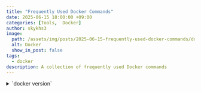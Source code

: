 ```yaml
---
title: "Frequently Used Docker Commands"
date: 2025-06-15 18:00:00 +09:00
categories: [Tools,  Docker]
author: skykhs3
image:
  path: /assets/img/posts/2025-06-15-frequently-used-docker-commands/docker-logo.svg
  alt: Docker
  show_in_post: false
tags:
  - docker
description: A collection of frequently used Docker commands
---
```


<details>
<summary>
<span markdown="1">
`docker version`
</span>
</summary>
<div markdown="1">
```bash
Client:
 Version:           27.5.1-rd
 API version:       1.47
 Go version:        go1.22.11
 Git commit:        0c97515
 Built:             Thu Jan 23 18:12:38 2025
 OS/Arch:           darwin/arm64
 Context:           desktop-linux

Server: Docker Desktop 4.42.0 (195023)
 Engine:
  Version:          28.2.2
  API version:      1.50 (minimum version 1.24)
  Go version:       go1.24.3
  Git commit:       45873be
  Built:            Fri May 30 12:07:27 2025
  OS/Arch:          linux/arm64
  Experimental:     false
 containerd:
  Version:          1.7.27
  GitCommit:        05044ec0a9a75232cad458027ca83437aae3f4da
 runc:
  Version:          1.2.5
  GitCommit:        v1.2.5-0-g59923ef
 docker-init:
  Version:          0.19.0
  GitCommit:        de40ad0
```
</div>
</details>

## 1. Image & Container Management

| Command | Description |
|---------|-------------|
| [`docker pull <image-name>`](https://docs.docker.com/reference/cli/docker/image/pull/) | Pull image from registry |
| [`docker create --name <container-name> <image-name>`](https://docs.docker.com/reference/cli/docker/container/create/) | Create container without running it |
| [`docker run -it --name <container-name> <image-name>`](https://docs.docker.com/reference/cli/docker/container/run/) | Create and Run container interactively |
| [`docker exec -it <container-name> <command>`](https://docs.docker.com/reference/cli/docker/container/exec/) | Execute command in running container |
| [`docker ps -a`](https://docs.docker.com/reference/cli/docker/container/ps/) | List all containers |
| [`docker start <container-name>`](https://docs.docker.com/reference/cli/docker/container/start/) | Start container |
| [`docker stop <container-name>`](https://docs.docker.com/reference/cli/docker/container/stop/) | Stop container |
| [`docker logs <container-name>`](https://docs.docker.com/reference/cli/docker/container/logs/) | Show logs |
| [`docker rm <container-name>`](https://docs.docker.com/reference/cli/docker/container/rm/) | Remove container |
| [`docker rmi <image-name>`](https://docs.docker.com/reference/cli/docker/image/rm/) | Remove image |

## 2. Volume Management

| Command | Description |
|---------|-------------|
| [`docker volume ls`](https://docs.docker.com/reference/cli/docker/volume/ls/) | List volumes |
| [`docker volume create <volume-name>`](https://docs.docker.com/reference/cli/docker/volume/create/) | Create volume |
| [`docker volume rm <volume-name>`](https://docs.docker.com/reference/cli/docker/volume/rm/) | Remove volume |
| [`docker run -v <volume-name>:<container-path> <image-name>`](https://docs.docker.com/reference/cli/docker/container/run/) | Mount volume to container |
| [`docker run -v <host-path>:<container-path> <image-name>`](https://docs.docker.com/reference/cli/docker/container/run/) | Mount host path to container |


> Press `Ctrl + p + q` to exit the terminal without stopping the container
{: .prompt-tip }

## 3. System Management

| Command | Description |
|---------|-------------|
| [`docker system df -v`](https://docs.docker.com/reference/cli/docker/system/df/) | Show Docker daemon disk usage |
| [`docker system prune`](https://docs.docker.com/reference/cli/docker/system/prune/) | Remove unused data |

## 4. Docker Prune Commands Comparison

| Command | Stopped<br>Containers | Unused<br>Networks | Dangling<br>Images | Unused<br>Images | Unused<br>Anonymous<br>Volumes | Unused<br>Named<br>Volumes |
|---------|----------------------|-------------------|-------------------|---------------------|---------------------------|------------------------|
| `docker system \`<br>`prune` | ✅ | ✅ | ✅ | ❌ | ❌ | ❌ |
| `docker system \`<br>`prune --volumes` | ✅ | ✅ | ✅ | ❌ | ✅ | ❌ |
| `docker system \`<br>`prune -a` | ✅ | ✅ | ✅ | ✅ | ❌ | ❌ |
| `docker system \`<br>`prune -a --volumes` | ✅ | ✅ | ✅ | ✅ | ✅ | ❌ |
| `docker volume \`<br>`prune` | ❌ | ❌ | ❌ | ❌ | ✅ | ❌ |
| `docker volume \`<br>`prune -a` | ❌ | ❌ | ❌ | ❌ | ✅ | ✅ |

## 5. Examples

```bash
# Pull Ubuntu image
docker image pull ubuntu:24.04
```
```bash
# Run Ubuntu container
docker container run -it -v ./test-volume:/home/ubuntu --name ubuntu-test ubuntu:24.04
```
```bash
# Execute bash in container
docker container exec -it ubuntu-test /bin/bash
```

## 6. Docker Compose Commands

| Command | Description |
|---------|-------------|
| [`docker compose up`](https://docs.docker.com/reference/cli/docker/compose/up/) | Apply changed `compose.yml` and start services |
| [`docker compose up <service-name>`](https://docs.docker.com/reference/cli/docker/compose/up/) | Start a specific service |
| [`docker compose down`](https://docs.docker.com/reference/cli/docker/compose/down/) | Stop services |
| [`docker compose down -v`](https://docs.docker.com/reference/cli/docker/compose/down/) | Stop services and remove volumes |
| [`docker compose ls`](https://docs.docker.com/reference/cli/docker/compose/ls/) | List all projects |

> `docker compose up --build` rebuilds the images
{: .prompt-tip }